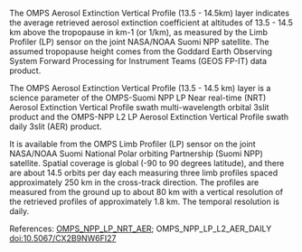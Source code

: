 The OMPS Aerosol Extinction Vertical Profile (13.5 - 14.5km) layer indicates the average retrieved aerosol extinction coefficient at altitudes of 13.5 - 14.5 km above the tropopause in km-1 (or 1/km), as measured by the Limb Profiler (LP) sensor on the joint NASA/NOAA Suomi NPP satellite. The assumed tropopause height comes from the Goddard Earth Observing System Forward Processing for Instrument Teams (GEOS FP-IT) data product.

The OMPS Aerosol Extinction Vertical Profile (13.5 - 14.5 km) layer is a science parameter of the OMPS-Suomi NPP LP Near real-time (NRT) Aerosol Extinction Vertical Profile swath multi-wavelength orbital 3slit product and the OMPS-NPP L2 LP Aerosol Extinction Vertical Profile swath daily 3slit (AER) product.

It is available from the OMPS Limb Profiler (LP) sensor on the joint NASA/NOAA Suomi National Polar orbiting Partnership (Suomi NPP) satellite. Spatial coverage is global (-90 to 90 degrees latitude), and there are about 14.5 orbits per day each measuring three limb profiles spaced approximately 250 km in the cross-track direction. The profiles are measured from the ground up to about 80 km with a vertical resolution of the retrieved profiles of approximately 1.8 km. The temporal resolution is daily.

References: [OMPS_NPP_LP_NRT_AER](https://cmr.earthdata.nasa.gov/search/concepts/C3186057053-OMINRT.html); OMPS_NPP_LP_L2_AER_DAILY [doi:10.5067/CX2B9NW6FI27](https://doi.org/10.5067/CX2B9NW6FI27)
